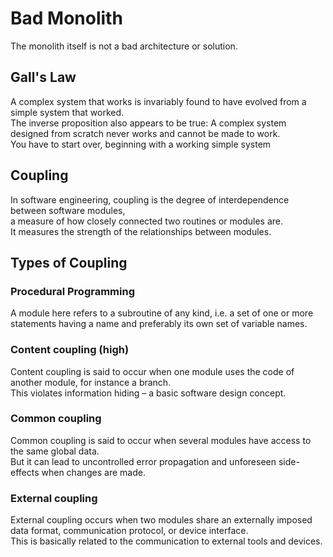 # Bad Monolith
The monolith itself is not a bad architecture or solution.

## Gall's Law
A complex system that works is invariably found to have evolved from a simple system that worked.  
The inverse proposition also appears to be true: A complex system designed from scratch never works and cannot be made to work.  
You have to start over, beginning with a working simple system

## Coupling
In software engineering, coupling is the degree of interdependence between software modules,  
a measure of how closely connected two routines or modules are.  
It measures the strength of the relationships between modules.

## Types of Coupling
### Procedural Programming
A module here refers to a subroutine of any kind, i.e. a set of one or more statements having a name and preferably its own set of variable names.
### Content coupling (high)
Content coupling is said to occur when one module uses the code of another module, for instance a branch.  
This violates information hiding – a basic software design concept.
### Common coupling
Common coupling is said to occur when several modules have access to the same global data.  
But it can lead to uncontrolled error propagation and unforeseen side-effects when changes are made.
### External coupling
External coupling occurs when two modules share an externally imposed data format, communication protocol, or device interface.  
This is basically related to the communication to external tools and devices.